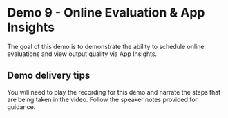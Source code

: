 # Demo 9 - Online Evaluation & App Insights

The goal of this demo is to demonstrate the ability to schedule online evaluations and view output quality via App Insights.

## Demo delivery tips

You will need to play the recording for this demo and narrate the steps that are being taken in the video. Follow the speaker notes provided for guidance.
